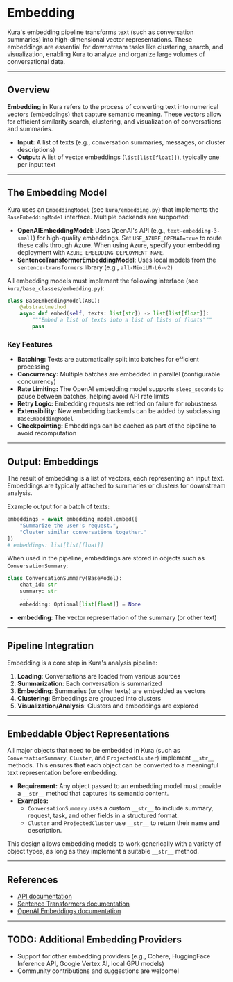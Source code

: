 # Embedding

Kura's embedding pipeline transforms text (such as conversation summaries) into high-dimensional vector representations. These embeddings are essential for downstream tasks like clustering, search, and visualization, enabling Kura to analyze and organize large volumes of conversational data.

---

## Overview

**Embedding** in Kura refers to the process of converting text into numerical vectors (embeddings) that capture semantic meaning. These vectors allow for efficient similarity search, clustering, and visualization of conversations and summaries.

- **Input:** A list of texts (e.g., conversation summaries, messages, or cluster descriptions)
- **Output:** A list of vector embeddings (`list[list[float]]`), typically one per input text

---

## The Embedding Model

Kura uses an `EmbeddingModel` (see `kura/embedding.py`) that implements the `BaseEmbeddingModel` interface. Multiple backends are supported:

 - **OpenAIEmbeddingModel**: Uses OpenAI's API (e.g., `text-embedding-3-small`) for high-quality embeddings. Set `USE_AZURE_OPENAI=true` to route these calls through Azure. When using Azure, specify your embedding deployment with `AZURE_EMBEDDING_DEPLOYMENT_NAME`.
- **SentenceTransformerEmbeddingModel**: Uses local models from the `sentence-transformers` library (e.g., `all-MiniLM-L6-v2`)

All embedding models must implement the following interface (see `kura/base_classes/embedding.py`):

```python
class BaseEmbeddingModel(ABC):
    @abstractmethod
    async def embed(self, texts: list[str]) -> list[list[float]]:
        """Embed a list of texts into a list of lists of floats"""
        pass
```

### Key Features

- **Batching:** Texts are automatically split into batches for efficient processing
- **Concurrency:** Multiple batches are embedded in parallel (configurable concurrency)
- **Rate Limiting:** The OpenAI embedding model supports `sleep_seconds` to pause between batches, helping avoid API rate limits
- **Retry Logic:** Embedding requests are retried on failure for robustness
- **Extensibility:** New embedding backends can be added by subclassing `BaseEmbeddingModel`
- **Checkpointing:** Embeddings can be cached as part of the pipeline to avoid recomputation

---

## Output: Embeddings

The result of embedding is a list of vectors, each representing an input text. Embeddings are typically attached to summaries or clusters for downstream analysis.

Example output for a batch of texts:

```python
embeddings = await embedding_model.embed([
    "Summarize the user's request.",
    "Cluster similar conversations together."
])
# embeddings: list[list[float]]
```

When used in the pipeline, embeddings are stored in objects such as `ConversationSummary`:

```python
class ConversationSummary(BaseModel):
    chat_id: str
    summary: str
    ...
    embedding: Optional[list[float]] = None
```

- **embedding**: The vector representation of the summary (or other text)

---

## Pipeline Integration

Embedding is a core step in Kura's analysis pipeline:

1. **Loading**: Conversations are loaded from various sources
2. **Summarization**: Each conversation is summarized
3. **Embedding**: Summaries (or other texts) are embedded as vectors
4. **Clustering**: Embeddings are grouped into clusters
5. **Visualization/Analysis**: Clusters and embeddings are explored

---

## Embeddable Object Representations

All major objects that need to be embedded in Kura (such as `ConversationSummary`, `Cluster`, and `ProjectedCluster`) implement `__str__` methods. This ensures that each object can be converted to a meaningful text representation before embedding.

- **Requirement:** Any object passed to an embedding model must provide a `__str__` method that captures its semantic content.
- **Examples:**
  - `ConversationSummary` uses a custom `__str__` to include summary, request, task, and other fields in a structured format.
  - `Cluster` and `ProjectedCluster` use `__str__` to return their name and description.

This design allows embedding models to work generically with a variety of object types, as long as they implement a suitable `__str__` method.

---

## References

- [API documentation](../api/index.md)
- [Sentence Transformers documentation](https://www.sbert.net/)
- [OpenAI Embeddings documentation](https://platform.openai.com/docs/guides/embeddings)

---

## TODO: Additional Embedding Providers

- Support for other embedding providers (e.g., Cohere, HuggingFace Inference API, Google Vertex AI, local GPU models)
- Community contributions and suggestions are welcome!
